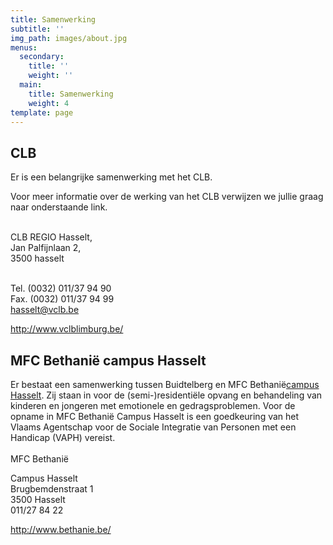 ```yaml
---
title: Samenwerking
subtitle: ''
img_path: images/about.jpg
menus:
  secondary:
    title: ''
    weight: ''
  main:
    title: Samenwerking
    weight: 4
template: page
---
```

## CLB

Er is een belangrijke samenwerking met het CLB. 

Voor meer informatie over de werking van het CLB verwijzen we jullie graag naar onderstaande link.

\
CLB REGIO Hasselt,\
Jan Palfijnlaan 2,\
3500 hasselt

\
Tel. (0032) 011/37 94 90\
Fax. (0032) 011/37 94 99\
[hasselt@vclb.be](mailto:hasselt@vclb.be)

<http://www.vclblimburg.be/>



## MFC Bethanië campus Hasselt

Er bestaat een samenwerking tussen Buidtelberg en MFC Bethanië[campus Hasselt](http://www.bethanie.be/?q=ogl/locaties). Zij staan in voor de (semi-)residentiële opvang en behandeling van kinderen en jongeren met emotionele en gedragsproblemen. Voor de opname in MFC Bethanië Campus Hasselt is een goedkeuring van het Vlaams Agentschap voor de Sociale Integratie van Personen met een Handicap (VAPH) vereist.\
\
MFC Bethanië

Campus Hasselt\
Brugbemdenstraat 1\
3500 Hasselt\
011/27 84 22

<http://www.bethanie.be/>